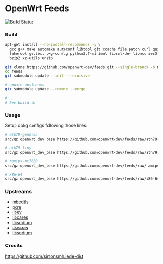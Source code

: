 # OpenWrt Feeds

[![Build Status](https://travis-ci.org/openwrt-dev/feeds.svg?branch=master)](https://travis-ci.org/openwrt-dev/feeds)

### Build

```bash
apt-get install --no-install-recommends -y \
  gcc g++ make automake autoconf libtool git ccache file patch curl quilt gawk time \
  fakeroot gettext pkg-config python2.7-minimal libssl-dev libncurses5-dev zlib1g-dev  \
  bzip2 xz-utils unzip

git clone https://github.com/openwrt-dev/feeds.git --single-branch -b master
cd feeds
git submodule update --init --recursive

# update upstreams
git submodule update --remote --merge

# ...
# See build.sh
```

### Usage

Setup opkg configs following those lines:
```bash
# ath79-generic
src/gz openwrt_dev_base https://github.com/openwrt-dev/feeds/raw/ath79-generic/base

# ath79-tiny
src/gz openwrt_dev_base https://github.com/openwrt-dev/feeds/raw/ath79-tiny/base

# ramips-mt7620
src/gz openwrt_dev_base https://github.com/openwrt-dev/feeds/raw/ramips-mt7620/base

# x86-64
src/gz openwrt_dev_base https://github.com/openwrt-dev/feeds/raw/x86-64/base
```

### Upstreams

- [mbedtls](https://github.com/shadowsocks/openwrt-feeds/tree/master/base/mbedtls)
- [pcre](https://github.com/shadowsocks/openwrt-feeds/tree/master/packages/pcre)
- [libev](https://github.com/shadowsocks/openwrt-feeds/tree/master/packages/libev)
- [libcares](https://github.com/shadowsocks/openwrt-feeds/tree/master/packages/libcares)
- [libsodium](https://github.com/shadowsocks/openwrt-feeds/tree/master/packages/libsodium)
- ~~[libcares](https://github.com/openwrt/packages/tree/master/libs/c-ares)~~
- ~~[libsodium](https://github.com/openwrt/packages/tree/master/libs/libsodium)~~

### Credits

https://github.com/simonsmh/lede-dist
